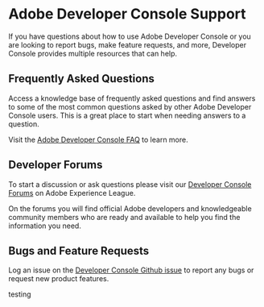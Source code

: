 <HeroSimple slots="heading, text"/>

# Adobe Developer Console Support

If you have questions about how to use Adobe Developer Console or you are looking to report bugs, make feature requests, and more, Developer Console provides multiple resources that can help.

## Frequently Asked Questions

Access a knowledge base of frequently asked questions and find answers to some of the most common questions asked by other Adobe Developer Console users. This is a great place to start when needing answers to a question. 

Visit the [Adobe Developer Console FAQ](faq.md) to learn more.

## Developer Forums

To start a discussion or ask questions please visit our [Developer Console Forums](https://www.adobe.com/go/devs_console_exl) on Adobe Experience League. 

On the forums you will find official Adobe developers and knowledgeable community members who are ready and available to help you find the information you need.

## Bugs and Feature Requests

Log an issue on the [Developer Console Github issue](https://github.com/AdobeDocs/adobe-dev-console/issues) to report any bugs or request new product features. 

testing
